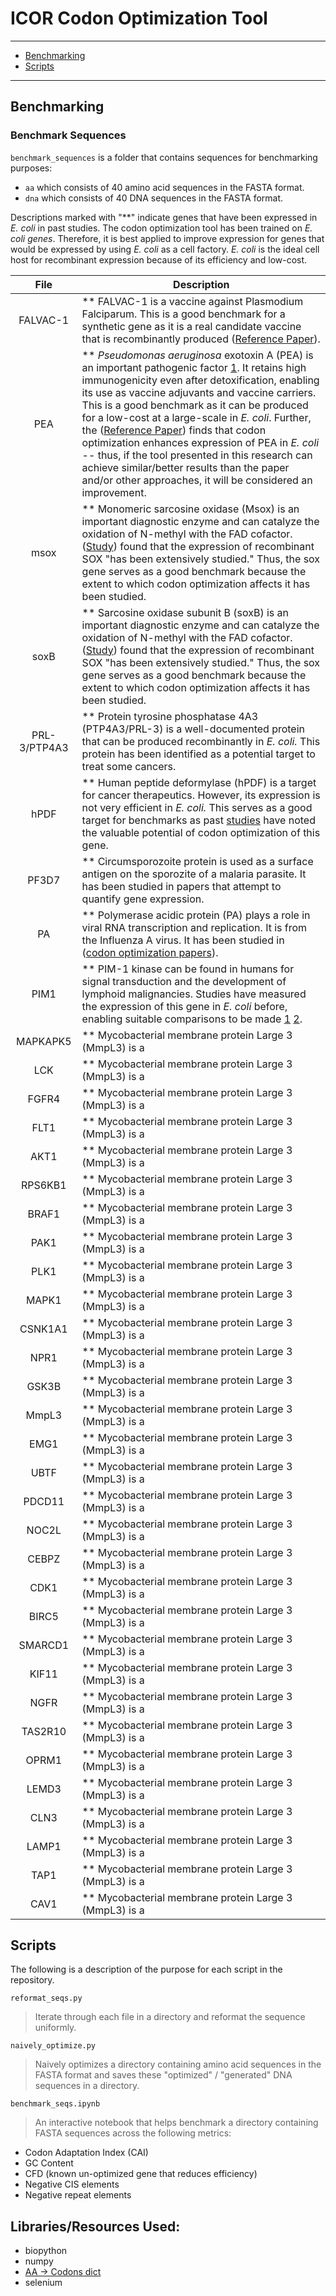 # ICOR Codon Optimization Tool
---
- [Benchmarking](#Benchmarking)
- [Scripts](#Scripts)
---
## Benchmarking

### Benchmark Sequences
`benchmark_sequences` is a folder that contains sequences for benchmarking purposes:
- `aa` which consists of 40 amino acid sequences in the FASTA format.
- `dna` which consists of 40 DNA sequences in the FASTA format.

Descriptions marked with "**" indicate genes that have been expressed in *E. coli* in past studies. The codon optimization tool has been trained on *E. coli genes*. Therefore, it is best applied to improve expression for genes that would be expressed by using *E. coli* as a cell factory. *E. coli* is the ideal cell host for recombinant expression because of its efficiency and low-cost.

|        File         | Description |
|       :---:         | ----------- |
| FALVAC-1  | ** FALVAC-1 is a vaccine against Plasmodium Falciparum. This is a good benchmark for a synthetic gene as it is a real candidate vaccine that is recombinantly produced ([Reference Paper](https://doi.org/10.1016%2Fj.pep.2003.11.006)).|
| PEA   | ** *Pseudomonas aeruginosa* exotoxin A (PEA) is an important pathogenic factor [1](https://doi.org/10.1073/pnas.85.9.2939). It retains high immunogenicity even after detoxification, enabling its use as vaccine adjuvants and vaccine carriers. This is a good benchmark as it can be produced for a low-cost at a large-scale in *E. coli*. Further, the ([Reference Paper](https://www.sciencedirect.com/science/article/pii/S1046592810000501?via%3Dihub#bib2)) finds that codon optimization enhances expression of PEA in *E. coli* -- thus, if the tool presented in this research can achieve similar/better results than the paper and/or other approaches, it will be considered an improvement. |
| msox   | ** Monomeric sarcosine oxidase (Msox) is an important diagnostic enzyme and can catalyze the oxidation of N-methyl with the FAD cofactor. ([Study](https://www.sciencedirect.com/science/article/pii/S0168165615301905?via%3Dihub)) found that the expression of recombinant SOX "has been extensively studied." Thus, the sox gene serves as a good benchmark because the extent to which codon optimization affects it has been studied. |
| soxB   | ** Sarcosine oxidase subunit B (soxB) is an important diagnostic enzyme and can catalyze the oxidation of N-methyl with the FAD cofactor. ([Study](https://www.sciencedirect.com/science/article/pii/S0168165615301905?via%3Dihub)) found that the expression of recombinant SOX "has been extensively studied." Thus, the sox gene serves as a good benchmark because the extent to which codon optimization affects it has been studied. |
| PRL-3/PTP4A3  | ** Protein tyrosine phosphatase 4A3 (PTP4A3/PRL-3) is a well-documented protein that can be produced recombinantly in *E. coli.* This protein has been identified as a potential target to treat some cancers. |
| hPDF  | ** Human peptide deformylase (hPDF) is a target for cancer therapeutics. However, its expression is not very efficient in *E. coli.* This serves as a good target for benchmarks as past [studies](https://pubmed.ncbi.nlm.nih.gov/19825416/) have noted the valuable potential of codon optimization of this gene. |
| PF3D7  | ** Circumsporozoite protein is used as a surface antigen on the sporozite of a malaria parasite. It has been studied in papers that attempt to quantify gene expression. |
| PA  | ** Polymerase acidic protein (PA) plays a role in viral RNA transcription and replication. It is from the Influenza A virus. It has been studied in ([codon optimization papers](https://www.nature.com/articles/s41598-020-74091-z)).  |
| PIM1  | ** PIM-1 kinase can be found in humans for signal transduction and the development of lymphoid malignancies. Studies have measured the expression of this gene in *E. coli* before, enabling suitable comparisons to be made [1](https://www.ncbi.nlm.nih.gov/pmc/articles/PMC2970903/) [2](https://pubmed.ncbi.nlm.nih.gov/16508102/). |
| MAPKAPK5  | ** Mycobacterial membrane protein Large 3 (MmpL3) is a  |
| LCK  | ** Mycobacterial membrane protein Large 3 (MmpL3) is a  |
| FGFR4  | ** Mycobacterial membrane protein Large 3 (MmpL3) is a  |
| FLT1  | ** Mycobacterial membrane protein Large 3 (MmpL3) is a  |
| AKT1  | ** Mycobacterial membrane protein Large 3 (MmpL3) is a  |
| RPS6KB1  | ** Mycobacterial membrane protein Large 3 (MmpL3) is a  |
| BRAF1  | ** Mycobacterial membrane protein Large 3 (MmpL3) is a  |
| PAK1  | ** Mycobacterial membrane protein Large 3 (MmpL3) is a  |
| PLK1  | ** Mycobacterial membrane protein Large 3 (MmpL3) is a  |
| MAPK1  | ** Mycobacterial membrane protein Large 3 (MmpL3) is a  |
| CSNK1A1  | ** Mycobacterial membrane protein Large 3 (MmpL3) is a  |
| NPR1  | ** Mycobacterial membrane protein Large 3 (MmpL3) is a  |
| GSK3B  | ** Mycobacterial membrane protein Large 3 (MmpL3) is a  |
| MmpL3  | ** Mycobacterial membrane protein Large 3 (MmpL3) is a  |
| EMG1  | ** Mycobacterial membrane protein Large 3 (MmpL3) is a  |
| UBTF  | ** Mycobacterial membrane protein Large 3 (MmpL3) is a  |
| PDCD11  | ** Mycobacterial membrane protein Large 3 (MmpL3) is a  |
| NOC2L  | ** Mycobacterial membrane protein Large 3 (MmpL3) is a  |
| CEBPZ  | ** Mycobacterial membrane protein Large 3 (MmpL3) is a  |
| CDK1  | ** Mycobacterial membrane protein Large 3 (MmpL3) is a  |
| BIRC5  | ** Mycobacterial membrane protein Large 3 (MmpL3) is a  |
| SMARCD1  | ** Mycobacterial membrane protein Large 3 (MmpL3) is a  |
| KIF11  | ** Mycobacterial membrane protein Large 3 (MmpL3) is a  |
| NGFR  | ** Mycobacterial membrane protein Large 3 (MmpL3) is a  |
| TAS2R10  | ** Mycobacterial membrane protein Large 3 (MmpL3) is a  |
| OPRM1  | ** Mycobacterial membrane protein Large 3 (MmpL3) is a  |
| LEMD3  | ** Mycobacterial membrane protein Large 3 (MmpL3) is a  |
| CLN3  | ** Mycobacterial membrane protein Large 3 (MmpL3) is a  |
| LAMP1  | ** Mycobacterial membrane protein Large 3 (MmpL3) is a  |
| TAP1  | ** Mycobacterial membrane protein Large 3 (MmpL3) is a  |
| CAV1  | ** Mycobacterial membrane protein Large 3 (MmpL3) is a  |

## Scripts
The following is a description of the purpose for each script in the repository.

`reformat_seqs.py`
> Iterate through each file in a directory and reformat the sequence uniformly.

`naively_optimize.py`
> Naively optimizes a directory containing amino acid sequences in the FASTA format and saves these "optimized" / "generated" DNA sequences in a directory.

`benchmark_seqs.ipynb`
> An interactive notebook that helps benchmark a directory containing FASTA sequences across the following metrics:
- Codon Adaptation Index (CAI)
- GC Content
- CFD (known un-optimized gene that reduces efficiency)
- Negative CIS elements
- Negative repeat elements

## Libraries/Resources Used:
- biopython
- numpy
- [AA -> Codons dict](https://www.mathworks.com/help/bioinfo/ref/aa2nt.html)
- selenium